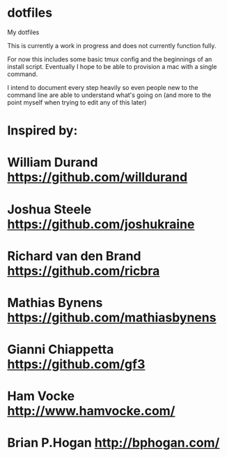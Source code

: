 # dotfiles
My dotfiles

This is currently a work in progress and does not currently function fully.

For now this includes some basic tmux config and the beginnings of an install
script. Eventually I hope to be able to provision a mac with a single command.

I intend to document every step heavily so even people new to the command line
are able to understand what's going on (and more to the point myself when 
trying to edit any of this later)


# Inspired by:
# William Durand https://github.com/willdurand
# Joshua Steele https://github.com/joshukraine
# Richard van den Brand https://github.com/ricbra
# Mathias Bynens https://github.com/mathiasbynens
# Gianni Chiappetta https://github.com/gf3
# Ham Vocke http://www.hamvocke.com/
# Brian P.Hogan http://bphogan.com/


